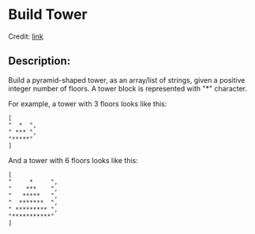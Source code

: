 Build Tower
===========
Credit: [link](https://www.codewars.com/kata/576757b1df89ecf5bd00073b)

Description:
------------

Build a pyramid-shaped tower, as an array/list of strings, given a positive integer number of floors. A tower block is represented with "*" character.

For example, a tower with 3 floors looks like this:

    [
    "  *  ",
    " *** ",
    "*****"
    ]

And a tower with 6 floors looks like this:

    [
    "     *     ",
    "    ***    ",
    "   *****   ",
    "  *******  ",
    " ********* ",
    "***********"
    ]
